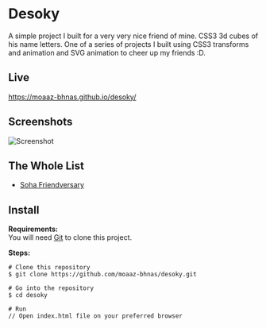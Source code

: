 # Desoky
A simple project I built for a very very nice friend of mine. CSS3 3d cubes of his name letters. One of a series of projects I built using CSS3 transforms and animation and SVG animation to cheer up my friends :D.

## Live
https://moaaz-bhnas.github.io/desoky/

## Screenshots
![Screenshot](https://i.ibb.co/jDnjRX9/2018-12-30-17-00-moaaz-bhnas-github-io.png)

## The Whole List
- [Soha Friendversary](https://github.com/moaaz-bhnas/soha-friendversary#friendversary)

## Install
<b>Requirements:</b>  
You will need [Git](https://git-scm.com/) to clone this project.  

<b>Steps:</b>
```
# Clone this repository
$ git clone https://github.com/moaaz-bhnas/desoky.git

# Go into the repository
$ cd desoky

# Run
// Open index.html file on your preferred browser
```
